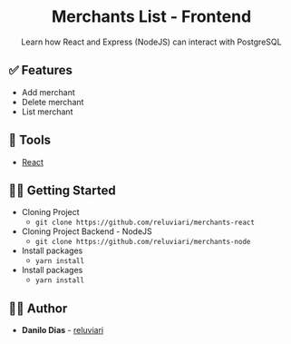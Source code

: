<h1 align="center">
  <strong>Merchants List - Frontend</strong>
</h1> 

<p align="center">
  Learn how React and Express (NodeJS) can interact with PostgreSQL
</p> 

## ✅ Features
   - Add merchant
   - Delete merchant
   - List merchant

## 🧰 Tools

- [React](https://pt-br.reactjs.org/)

## 👩‍🏫 Getting Started

- Cloning Project
  - `git clone https://github.com/reluviari/merchants-react`
- Cloning Project Backend - NodeJS
  - `git clone https://github.com/reluviari/merchants-node`
- Install packages
  - `yarn install`
- Install packages
  - `yarn install`
 
## 🙋‍♂️ Author

* **Danilo Dias** - [reluviari](https://github.com/reluviari)